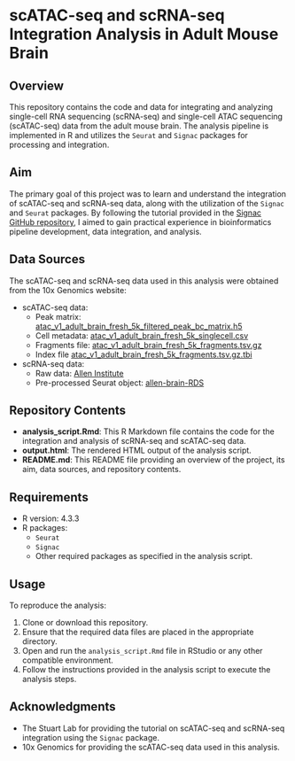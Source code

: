 # scATAC-seq and scRNA-seq Integration Analysis in Adult Mouse Brain

## Overview
This repository contains the code and data for integrating and analyzing single-cell RNA sequencing (scRNA-seq) and single-cell ATAC sequencing (scATAC-seq) data from the adult mouse brain. The analysis pipeline is implemented in R and utilizes the `Seurat` and `Signac` packages for processing and integration.

## Aim
The primary goal of this project was to learn and understand the integration of scATAC-seq and scRNA-seq data, along with the utilization of the `Signac` and `Seurat` packages. By following the tutorial provided in the [Signac GitHub repository](https://github.com/stuart-lab/signac/blob/master/vignettes/mouse_brain_vignette.Rmd), I aimed to gain practical experience in bioinformatics pipeline development, data integration, and analysis.

## Data Sources
The scATAC-seq and scRNA-seq data used in this analysis were obtained from the 10x Genomics website:
- scATAC-seq data:
  - Peak matrix: [atac_v1_adult_brain_fresh_5k_filtered_peak_bc_matrix.h5](http://cf.10xgenomics.com/samples/cell-atac/1.1.0/atac_v1_adult_brain_fresh_5k/atac_v1_adult_brain_fresh_5k_filtered_peak_bc_matrix.h5)
  - Cell metadata: [atac_v1_adult_brain_fresh_5k_singlecell.csv](http://cf.10xgenomics.com/samples/cell-atac/1.1.0/atac_v1_adult_brain_fresh_5k/atac_v1_adult_brain_fresh_5k_singlecell.csv)
  - Fragments file: [atac_v1_adult_brain_fresh_5k_fragments.tsv.gz](http://cf.10xgenomics.com/samples/cell-atac/1.1.0/atac_v1_adult_brain_fresh_5k/atac_v1_adult_brain_fresh_5k_fragments.tsv.gz)
  - Index file [atac_v1_adult_brain_fresh_5k_fragments.tsv.gz.tbi](http://cf.10xgenomics.com/samples/cell-atac/1.1.0/atac_v1_adult_brain_fresh_5k/atac_v1_adult_brain_fresh_5k_fragments.tsv.gz.tbi)
- scRNA-seq data:
  - Raw data: [Allen Institute](http://celltypes.brain-map.org/api/v2/well_known_file_download/694413985)
  - Pre-processed Seurat object: [allen-brain-RDS](https://signac-objects.s3.amazonaws.com/allen_brain.rds)

## Repository Contents
- **analysis_script.Rmd**: This R Markdown file contains the code for the integration and analysis of scRNA-seq and scATAC-seq data.
- **output.html**: The rendered HTML output of the analysis script.
- **README.md**: This README file providing an overview of the project, its aim, data sources, and repository contents.

## Requirements
- R version: 4.3.3
- R packages:
  - `Seurat`
  - `Signac`
  - Other required packages as specified in the analysis script.

## Usage
To reproduce the analysis:
1. Clone or download this repository.
2. Ensure that the required data files are placed in the appropriate directory.
3. Open and run the `analysis_script.Rmd` file in RStudio or any other compatible environment.
4. Follow the instructions provided in the analysis script to execute the analysis steps.

## Acknowledgments
- The Stuart Lab for providing the tutorial on scATAC-seq and scRNA-seq integration using the `Signac` package.
- 10x Genomics for providing the scATAC-seq data used in this analysis.
